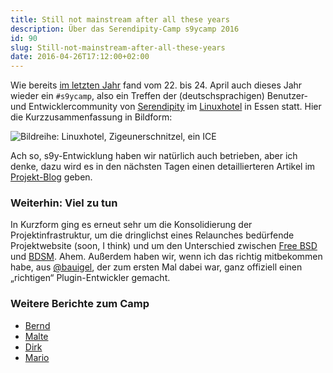```yaml
---
title: Still not mainstream after all these years
description: Über das Serendipity-Camp s9ycamp 2016
id: 90
slug: Still-not-mainstream-after-all-these-years
date: 2016-04-26T17:12:00+02:00
---
```


Wie bereits [im letzten Jahr](/archiv/66/Not-mainstream-since-2002.html) fand vom 22. bis 24. April auch dieses Jahr wieder ein `#s9ycamp`, also ein Treffen der (deutschsprachigen) Benutzer- und Entwicklercommunity von [Serendipity](http://s9y.org) im [Linuxhotel](http://linuxhotel.de) in Essen statt. Hier die Kurzzusammenfassung in Bildform:

![Bildreihe: Linuxhotel, Zigeunerschnitzel, ein ICE](/v2/uploads/artikel/s9ycamp-2016.jpg)

Ach so, s9y-Entwicklung haben wir natürlich auch betrieben, aber ich denke, dazu wird es in den nächsten Tagen einen detaillierteren Artikel im [Projekt-Blog](http://blog.s9y.org) geben.

### Weiterhin: Viel zu tun

In Kurzform ging es erneut sehr um die Konsolidierung der Projektinfrastruktur, um die dringlichst eines Relaunches bedürfende Projektwebsite (soon, I think) und um den Unterschied zwischen [Free BSD](https://www.freebsd.org/de/) und [BDSM](https://de.wikipedia.org/wiki/BDSM). Ahem. Außerdem haben wir, wenn ich das richtig mitbekommen habe, aus [@bauigel](https://twitter.com/bauigel), der zum ersten Mal dabei war, ganz offiziell einen „richtigen“ Plugin-Entwickler gemacht.

### Weitere Berichte zum Camp

-   [Bernd](https://bernd.distler.ws/archives/1837-s9ycamp-2016.html)
-   [Malte](https://www.onli-blogging.de/index.php?/1539/Das-zweite-Serendipity-Treffen.html)
-   [Dirk](https://www.deimeke.net/dirk/blog/index.php?/archives/3689-Serendipity-Camp-2016-....html)
-   [Mario](http://blog.hommel-net.de/archives/393-S9YCamp-2016.html)
